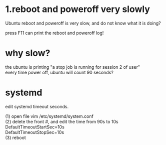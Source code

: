 # 1.reboot and poweroff very slowly  
Ubuntu reboot and poweroff is very slow, and do not know what it is doing?    
  
press F11 can print the reboot and poweroff log!    
  
# why slow?  
the ubuntu is printing "a stop job is running for session 2 of user"  
every time power off, ubuntu will count 90 seconds?  

# systemd
edit systemd timeout seconds.
  
(1) open file vim /etc/systemd/system.conf  
(2) delete the front #, and edit the time from 90s to 10s       
	  DefaultTimeoutStartSec=10s  
	  DefaultTimeoutStopSec=10s  
(3) reboot  
